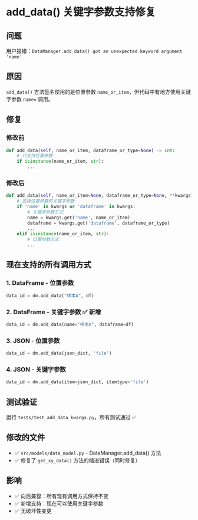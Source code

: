 # add_data() 关键字参数支持修复

## 问题
用户报错：`DataManager.add_data() got an unexpected keyword argument 'name'`

## 原因
`add_data()` 方法签名使用的是位置参数 `name_or_item`，但代码中有地方使用关键字参数 `name=` 调用。

## 修复

### 修改前
```python
def add_data(self, name_or_item, dataframe_or_type=None) -> int:
    # 只支持位置参数
    if isinstance(name_or_item, str):
        ...
```

### 修改后
```python
def add_data(self, name_or_item=None, dataframe_or_type=None, **kwargs) -> int:
    # 支持位置参数和关键字参数
    if 'name' in kwargs or 'dataframe' in kwargs:
        # 关键字参数方式
        name = kwargs.get('name', name_or_item)
        dataframe = kwargs.get('dataframe', dataframe_or_type)
        ...
    elif isinstance(name_or_item, str):
        # 位置参数方式
        ...
```

## 现在支持的所有调用方式

### 1. DataFrame - 位置参数
```python
data_id = dm.add_data("样本A", df)
```

### 2. DataFrame - 关键字参数 ✅ 新增
```python
data_id = dm.add_data(name="样本A", dataframe=df)
```

### 3. JSON - 位置参数
```python
data_id = dm.add_data(json_dict, 'file')
```

### 4. JSON - 关键字参数
```python
data_id = dm.add_data(item=json_dict, itemtype='file')
```

## 测试验证

运行 `tests/test_add_data_kwargs.py`，所有测试通过 ✅

## 修改的文件

- ✅ `src/models/data_model.py` - DataManager.add_data() 方法
- ✅ 修复了 `get_xy_data()` 方法的缩进错误（同时修复）

## 影响

- ✅ 向后兼容：所有现有调用方式保持不变
- ✅ 新增支持：现在可以使用关键字参数
- ✅ 无破坏性变更

